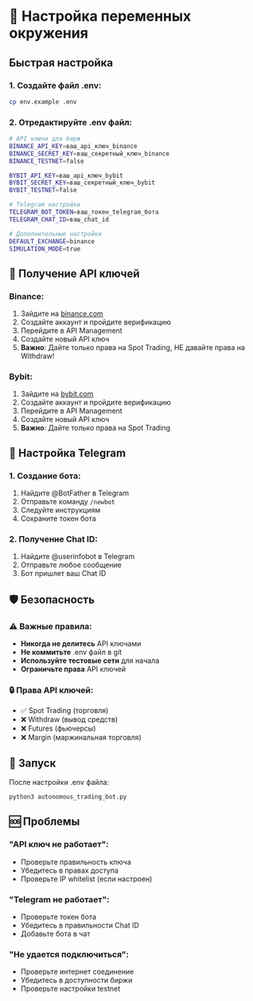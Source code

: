 # 🔐 Настройка переменных окружения

## Быстрая настройка

### 1. Создайте файл .env:
```bash
cp env.example .env
```

### 2. Отредактируйте .env файл:
```bash
# API ключи для бирж
BINANCE_API_KEY=ваш_api_ключ_binance
BINANCE_SECRET_KEY=ваш_секретный_ключ_binance
BINANCE_TESTNET=false

BYBIT_API_KEY=ваш_api_ключ_bybit
BYBIT_SECRET_KEY=ваш_секретный_ключ_bybit
BYBIT_TESTNET=false

# Telegram настройки
TELEGRAM_BOT_TOKEN=ваш_токен_telegram_бота
TELEGRAM_CHAT_ID=ваш_chat_id

# Дополнительные настройки
DEFAULT_EXCHANGE=binance
SIMULATION_MODE=true
```

## 🔑 Получение API ключей

### Binance:
1. Зайдите на [binance.com](https://binance.com)
2. Создайте аккаунт и пройдите верификацию
3. Перейдите в API Management
4. Создайте новый API ключ
5. **Важно**: Дайте только права на Spot Trading, НЕ давайте права на Withdraw!

### Bybit:
1. Зайдите на [bybit.com](https://bybit.com)
2. Создайте аккаунт и пройдите верификацию
3. Перейдите в API Management
4. Создайте новый API ключ
5. **Важно**: Дайте только права на Spot Trading

## 📱 Настройка Telegram

### 1. Создание бота:
1. Найдите @BotFather в Telegram
2. Отправьте команду `/newbot`
3. Следуйте инструкциям
4. Сохраните токен бота

### 2. Получение Chat ID:
1. Найдите @userinfobot в Telegram
2. Отправьте любое сообщение
3. Бот пришлет ваш Chat ID

## 🛡️ Безопасность

### ⚠️ Важные правила:
- **Никогда не делитесь** API ключами
- **Не коммитьте** .env файл в git
- **Используйте тестовые сети** для начала
- **Ограничьте права** API ключей

### 🔒 Права API ключей:
- ✅ Spot Trading (торговля)
- ❌ Withdraw (вывод средств)
- ❌ Futures (фьючерсы)
- ❌ Margin (маржинальная торговля)

## 🚀 Запуск

После настройки .env файла:
```bash
python3 autonomous_trading_bot.py
```

## 🆘 Проблемы

### "API ключ не работает":
- Проверьте правильность ключа
- Убедитесь в правах доступа
- Проверьте IP whitelist (если настроен)

### "Telegram не работает":
- Проверьте токен бота
- Убедитесь в правильности Chat ID
- Добавьте бота в чат

### "Не удается подключиться":
- Проверьте интернет соединение
- Убедитесь в доступности биржи
- Проверьте настройки testnet

